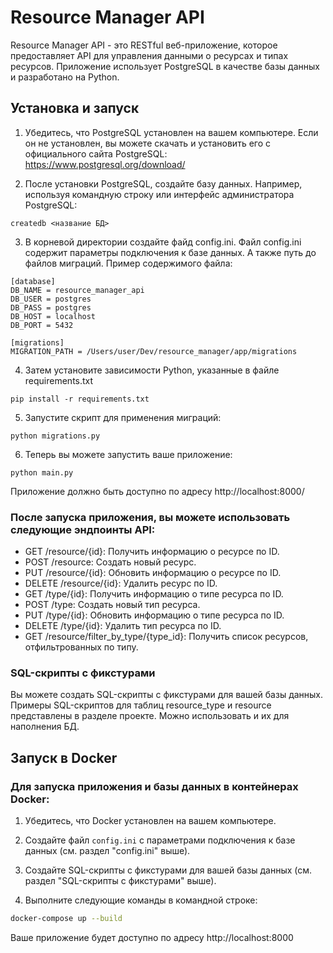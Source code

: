# Resource Manager API

Resource Manager API - это RESTful веб-приложение, которое предоставляет API для управления данными о ресурсах и типах ресурсов. Приложение использует PostgreSQL в качестве базы данных и разработано на Python.

## Установка и запуск

1. Убедитесь, что PostgreSQL установлен на вашем компьютере. Если он не установлен, вы можете скачать и установить его с официального сайта PostgreSQL: https://www.postgresql.org/download/

2. После установки PostgreSQL, создайте базу данных. Например, используя командную строку или интерфейс администратора PostgreSQL:
```angular2html
createdb <название БД>
```

3. В корневой директории создайте файд config.ini.
Файл config.ini содержит параметры подключения к базе данных. А также путь до файлов миграций. Пример содержимого файла:
```
[database]
DB_NAME = resource_manager_api
DB_USER = postgres
DB_PASS = postgres
DB_HOST = localhost
DB_PORT = 5432

[migrations]
MIGRATION_PATH = /Users/user/Dev/resource_manager/app/migrations
```
4. Затем установите зависимости Python, указанные в файле requirements.txt

```angular2html
pip install -r requirements.txt
```
5. Запустите скрипт для применения миграций:

```angular2html
python migrations.py
```
6. Теперь вы можете запустить ваше приложение:

```angular2html
python main.py
```
Приложение должно быть доступно по адресу http://localhost:8000/

### После запуска приложения, вы можете использовать следующие эндпоинты API:

- GET /resource/{id}: Получить информацию о ресурсе по ID.
- POST /resource: Создать новый ресурс.
- PUT /resource/{id}: Обновить информацию о ресурсе по ID.
- DELETE /resource/{id}: Удалить ресурс по ID.
- GET /type/{id}: Получить информацию о типе ресурса по ID.
- POST /type: Создать новый тип ресурса.
- PUT /type/{id}: Обновить информацию о типе ресурса по ID.
- DELETE /type/{id}: Удалить тип ресурса по ID.
- GET /resource/filter_by_type/{type_id}: Получить список ресурсов, отфильтрованных по типу.

### SQL-скрипты с фикстурами
Вы можете создать SQL-скрипты с фикстурами для вашей базы данных. Примеры SQL-скриптов для таблиц resource_type и resource представлены в разделе проекте. Можно использовать и их для наполнения БД.


## Запуск в Docker
### Для запуска приложения и базы данных в контейнерах Docker:
1. Убедитесь, что Docker установлен на вашем компьютере.

2. Создайте файл `config.ini` с параметрами подключения к базе данных (см. раздел "config.ini" выше).

3. Создайте SQL-скрипты с фикстурами для вашей базы данных (см. раздел "SQL-скрипты с фикстурами" выше).

4. Выполните следующие команды в командной строке:

```bash
docker-compose up --build
```
Ваше приложение будет доступно по адресу http://localhost:8000